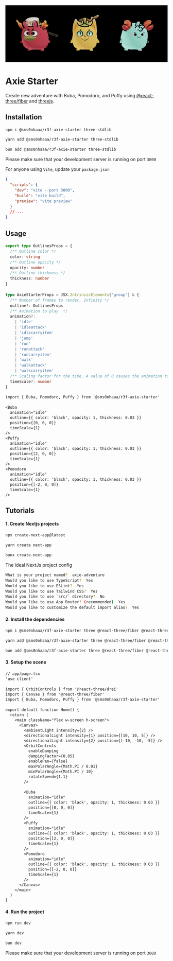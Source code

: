 <div alt style="text-align: center;">
	<picture>
		<img src="./docs/assets/banner.png" />
	</picture>
</div>

# Axie Starter

Create new adventure with Buba, Pomodoro, and Puffy using [@react-three/fiber](https://docs.pmnd.rs/react-three-fiber/getting-started/introduction) and [threejs](https://threejs.org/docs/#manual/en/introduction/Installation).

## Installation

```sh
npm i @sms0nhaaa/r3f-axie-starter three-stdlib
```

```sh
yarn add @sms0nhaaa/r3f-axie-starter three-stdlib
```

```sh
bun add @sms0nhaaa/r3f-axie-starter three-stdlib
```

Please make sure that your development server is running on port `3000`

For anyone using `Vite`, update your `package.json`

```json
{
  "scripts": {
    "dev": "vite --port 3000",
    "build": "vite build",
    "preview": "vite preview"
  }
  // ...
}
```

## Usage

```ts
export type OutlinesProps = {
  /** Outline color */
  color: string
  /** Outline opacity */
  opacity: number
  /** Outline thickness */
  thickness: number
}

type AxieStarterProps = JSX.IntrinsicElements['group'] & {
  /** Number of frames to render, Infinity */
  outline?: OutlinesProps
  /** Animation to play  */
  animation?:
    | 'idle'
    | 'idleattack'
    | 'idlecarryitem'
    | 'jump'
    | 'run'
    | 'runattack'
    | 'runcarryitem'
    | 'walk'
    | 'walkattack'
    | 'walkcarryitem'
  /** Scaling factor for the time. A value of 0 causes the animation to pause. Negative values cause the animation to play backwards. Default is 0.8   */
  timeScale?: number
}
```

```tsx
import { Buba, Pomodoro, Puffy } from '@sms0nhaaa/r3f-axie-starter'

<Buba
  animation="idle"
  outline={{ color: 'black', opacity: 1, thickness: 0.03 }}
  position={[0, 0, 0]}
  timeScale={1}
/>
<Puffy
  animation="idle"
  outline={{ color: 'black', opacity: 1, thickness: 0.03 }}
  position={[2, 0, 0]}
  timeScale={1}
/>
<Pomodoro
  animation="idle"
  outline={{ color: 'black', opacity: 1, thickness: 0.03 }}
  position={[-2, 0, 0]}
  timeScale={1}
/>
```

## Tutorials

#### 1. Create Nextjs projects

```bash
npx create-next-app@latest
```

```bash
yarn create next-app
```

```bash
bunx create-next-app
```

The ideal NextJs project config

```sh
What is your project named?  axie-adventure
Would you like to use TypeScript?  Yes
Would you like to use ESLint?  Yes
Would you like to use Tailwind CSS?  Yes
Would you like to use `src/` directory?  No
Would you like to use App Router? (recommended)  Yes
Would you like to customize the default import alias?  Yes
```

#### 2. Install the dependencies

```bash
npm i @sms0nhaaa/r3f-axie-starter three @react-three/fiber @react-three/drei three-stdlib
```

```bash
yarn add @sms0nhaaa/r3f-axie-starter three @react-three/fiber @react-three/drei three-stdlib
```

```bash
bun add @sms0nhaaa/r3f-axie-starter three @react-three/fiber @react-three/drei three-stdlib
```

#### 3. Setup the scene

```tsx
// app/page.tsx
'use client'

import { OrbitControls } from '@react-three/drei'
import { Canvas } from '@react-three/fiber'
import { Buba, Pomodoro, Puffy } from '@sms0nhaaa/r3f-axie-starter'

export default function Home() {
  return (
    <main className="flex w-screen h-screen">
      <Canvas>
        <ambientLight intensity={2} />
        <directionalLight intensity={1} position={[10, 10, 5]} />
        <directionalLight intensity={2} position={[-10, -10, -5]} />
        <OrbitControls
          enableDamping
          dampingFactor={0.05}
          enablePan={false}
          maxPolarAngle={Math.PI / 0.01}
          minPolarAngle={Math.PI / 10}
          rotateSpeed={1.1}
        />

        <Buba
          animation="idle"
          outline={{ color: 'black', opacity: 1, thickness: 0.03 }}
          position={[0, 0, 0]}
          timeScale={1}
        />
        <Puffy
          animation="idle"
          outline={{ color: 'black', opacity: 1, thickness: 0.03 }}
          position={[2, 0, 0]}
          timeScale={1}
        />
        <Pomodoro
          animation="idle"
          outline={{ color: 'black', opacity: 1, thickness: 0.03 }}
          position={[-2, 0, 0]}
          timeScale={1}
        />
      </Canvas>
    </main>
  )
}
```

#### 4. Run the project

```bash
npm run dev
```

```bash
yarn dev
```

```bash
bun dev
```

Please make sure that your development server is running on port `3000`
